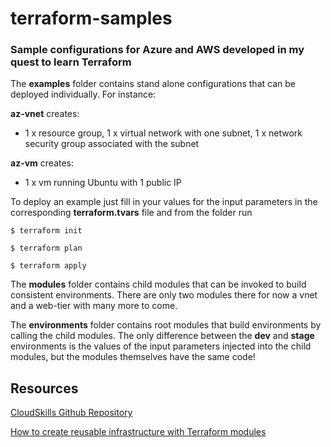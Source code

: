 # terraform-samples
### Sample configurations for Azure and AWS developed in my quest to learn Terraform

The **examples** folder contains stand alone configurations that can be deployed individually. For instance:

**az-vnet** creates:
* 1 x resource group, 1 x virtual network with one subnet, 1 x network security group associated with the subnet

**az-vm** creates:
* 1 x vm running Ubuntu with 1 public IP	
 
To deploy an example just fill in your values for the input parameters in the corresponding **terraform.tvars** file and from the folder run

```
$ terraform init

$ terraform plan

$ terraform apply
```
The **modules** folder contains child modules that can be invoked to build consistent environments. There are only two modules there for now a vnet and a web-tier with many more to come.

The **environments** folder contains root modules that build environments by calling the child modules. 
The only difference between the **dev** and **stage** environments is the values of the input parameters injected into the child modules, but the modules themselves have the same code!

## Resources
[CloudSkills Github Repository](https://github.com/cloudskills)

[How to create reusable infrastructure with Terraform modules](https://blog.gruntwork.io/how-to-create-reusable-infrastructure-with-terraform-modules-25526d65f73d)
